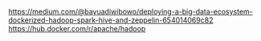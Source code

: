 https://medium.com/@bayuadiwibowo/deploying-a-big-data-ecosystem-dockerized-hadoop-spark-hive-and-zeppelin-654014069c82
https://hub.docker.com/r/apache/hadoop